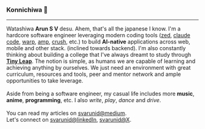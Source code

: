 ### Konnichiwa 👋

____________

Watashiwa **Arun S V** desu. Ahem, that's all the japanese I know. I'm a hardcore software engineer leveraging modern coding tools ([zed](https://zed.dev/), [claude code](https://docs.claude.com/en/docs/claude-code/overview), [warp](https://www.warp.dev/), [amp](https://ampcode.com/), [crush](https://github.com/charmbracelet/crush), etc.) to build **AI-native** applications across web, mobile and other stack. (inclined towards backend). 
I'm also constantly thinking about building a college that I've always dreamt to study through [**Tiny Leap**](https://tinyleap.org). 
The notion is simple, as humans we are capable of learning and achieving anything by ourselves. 
We just need an environment with great curriculum, resources and tools, peer and mentor network and 
ample opportunities to take leverage.
<br><br>
Aside from being a software engineer, my casual life includes more **music**, **anime**, 
**programming**, etc. I also _write_, _play_, _dance_ and _drive_. 
<br><br>
You can read my articles on [svarunid@medium](https://svarunid.medium.com/). <br>
Let's connect on [svarunid@linkedIn](https://www.linkedin.com/in/svarunid/), [svarunid@X](https://x.com/svarunid/).
